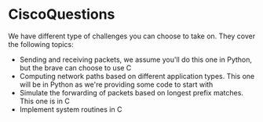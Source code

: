 # CiscoQuestions

We have different type of challenges you can choose to take on. They cover the following topics:

- Sending and receiving packets, we assume you'll do this one in Python, but the brave can choose to use C
- Computing network paths based on different application types. This one will be in Python as we're providing some code to start with
- Simulate the forwarding of packets based on longest prefix matches. This one is in C
- Implement system routines in C

